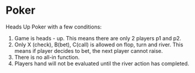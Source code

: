 # Poker

Heads Up Poker with a few conditions:

1. Game is heads - up. This means there are only 2 players p1 and p2. 
2. Only X (check), B(bet), C(call) is allowed on flop, turn and river. This means if player decides to bet, the next player cannot raise.
3. There is no all-in function.
4. Players hand will not be evaluated until the river action has completed. 
